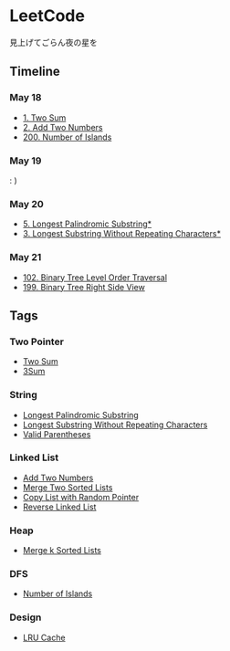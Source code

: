 # LeetCode
見上げてごらん夜の星を

## Timeline

### May 18
- [1. Two Sum](https://github.com/chauncyf/LeetCode/blob/master/Java/TwoSum.java)
- [2. Add Two Numbers](https://github.com/chauncyf/LeetCode/blob/master/Java/AddTwoNumbers.java)
- [200. Number of Islands](https://github.com/chauncyf/LeetCode/blob/master/Java/NumberofIslands.java)
### May 19
: )
### May 20
- [5. Longest Palindromic Substring*](https://github.com/chauncyf/LeetCode/blob/master/Python/longest_palindromic_substring.py)
- [3. Longest Substring Without Repeating Characters*](https://github.com/chauncyf/LeetCode/blob/master/Python/longest_substring_without_repeating_characters.py)
### May 21
- [102. Binary Tree Level Order Traversal](https://github.com/chauncyf/LeetCode/blob/master/Python/binary_tree_level_order_traversal.py)
- [199. Binary Tree Right Side View](https://github.com/chauncyf/LeetCode/blob/master/Python/binary_tree_right_side_view.py)


## Tags

### Two Pointer
- [Two Sum](https://leetcode.com/problems/two-sum/)
- [3Sum](https://leetcode.com/problems/3sum/)

### String
- [Longest Palindromic Substring](https://leetcode.com/problems/longest-palindromic-substring/)
- [Longest Substring Without Repeating Characters](https://leetcode.com/problems/longest-substring-without-repeating-characters/)
- [Valid Parentheses](https://leetcode.com/problems/valid-parentheses/)

### Linked List
- [Add Two Numbers](https://leetcode.com/problems/add-two-numbers/)
- [Merge Two Sorted Lists](https://leetcode.com/problems/merge-two-sorted-lists/)
- [Copy List with Random Pointer](https://leetcode.com/problems/copy-list-with-random-pointer/)
- [Reverse Linked List](https://leetcode.com/problems/reverse-linked-list/)

### Heap
- [Merge k Sorted Lists](https://leetcode.com/problems/merge-k-sorted-lists/)

### DFS
- [Number of Islands](https://leetcode.com/problems/number-of-islands/)

### Design
- [LRU Cache](https://leetcode.com/problems/lru-cache/)
